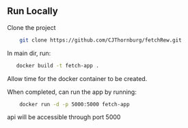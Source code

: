 ## Run Locally

Clone the project

```bash
    git clone https://github.com/CJThornburg/fetchRew.git
```

In main dir, run:

```bash
   docker build -t fetch-app .
```
Allow time for the docker container to be created.

When completed, can run the app by running:

```bash
    docker run -d -p 5000:5000 fetch-app
```

api will be accessible through port 5000
